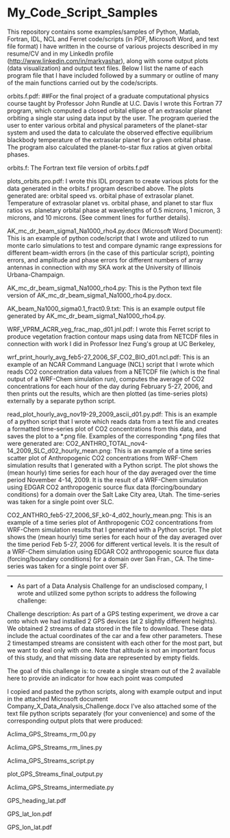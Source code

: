# My_Code_Script_Samples
This repository contains some examples/samples of Python, Matlab, Fortran, IDL, NCL and Ferret code/scripts (in PDF, 
Microsoft Word, and text file format) I have written in the course of various projects described in my 
resume/CV and in my LinkedIn profile (http://www.linkedin.com/in/markyashar), along with some output plots (data 
visualization) and output text files. Below I list the name of each program file that I have included followed by a summary 
or outline of many of the main functions carried out by the code/scripts. 


orbits.f.pdf:  ##For the final project of a graduate computational physics course
taught by Professor John Rundle at U.C. Davis I wrote this Fortran 77
program, which computed a closed orbital ellipse of an extrasolar planet
orbiting a single star using data input by the user. The program
queried the user to enter various orbital and physical parameters of
the planet-star system and used the data to calculate the observed
effective equilibrium blackbody temperature of the extrasolar planet
for a given orbital phase. The program also calculated the
planet-to-star flux ratios at given orbital phases.

orbits.f: The Fortran text file version of orbits.f.pdf

plots_orbits.pro.pdf: I wrote this IDL program to create various plots for the
data generated in the orbits.f program described above. The plots generated are:
orbital speed vs. orbital phase of extrasolar planet. Temperature of extrasolar planet vs. orbital phase, and planet to star flux ratios vs. planetary orbital phase at wavelengths of 0.5 microns, 1 micron, 3 microns, and 10 microns. (See comment lines for further details).


AK_mc_dr_beam_sigma1_Na1000_rho4.py.docx (Microsoft Word Document): This is an example of python code/script that I wrote and utilized to run monte carlo simulations to test and compare dynamic range expressions for different beam-width errors (in the case of this particular script), pointing errors, and amplitude and phase errors for different numbers of array antennas in connection with my SKA work at the University of Illinois Urbana-Champaign.

AK_mc_dr_beam_sigma1_Na1000_rho4.py: This is the Python text file version of AK_mc_dr_beam_sigma1_Na1000_rho4.py.docx.

AK_beam_Na1000_sigma0.1_fract0.9.txt: This is an example output file generated by AK_mc_dr_beam_sigma1_Na1000_rho4.py.

WRF_VPRM_ACRR_veg_frac_map_d01.jnl.pdf: I wrote this Ferret script to produce vegetation fraction contour maps using data from NETCDF files in connection with work I did in Professor Inez Fung's group at UC Berkeley,

wrf_print_hourly_avg_feb5-27_2006_SF_CO2_BIO_d01.ncl.pdf:  This is an example of an NCAR Command Language (NCL) script that I wrote which reads CO2 concentration data values from a NETCDF file (which is the final output of a WRF-Chem simulation run), computes the average of CO2 concentrations for each hour of the day during February 5-27, 2006, and then prints out the results, which are then plotted (as time-series plots) externally by a separate python script.

read_plot_hourly_avg_nov19-29_2009_ascii_d01.py.pdf:  This is an example of a python script that I wrote which reads data from a text file and creates a formatted time-series plot of CO2 concentrations from this data, and saves the plot to a *.png file. Examples of the corresponding *.png files that were generated
are:
CO2_ANTHRO_TOTAL_nov4-14_2009_SLC_d02_hourly_mean.png:  This is an example of a time series scatter plot of Anthropogenic CO2 concentrations from WRF-Chem simulation results that I generated with a Python script. The plot shows the (mean hourly) time series for each hour of the day averaged over the time period November 4-14, 2009. It is the result of a WRF-Chem simulation using EDGAR CO2 anthropogenic source flux data (forcing/boundary conditions) for a domain over the Salt Lake City area, Utah. The time-series was taken for a single point over SLC.

CO2_ANTHRO_feb5-27_2006_SF_k0-4_d02_hourly_mean.png:  This is an example of a time series plot of Anthropogenic CO2 concentrations from WRF-Chem simulation results that I generated with a Python script. The plot shows the (mean hourly) time series for each hour of the day averaged over the time period Feb 5-27, 2006 for different vertical levels. It is the result of a WRF-Chem simulation using EDGAR CO2 anthropogenic source flux data (forcing/boundary conditions) for a domain over San Fran., CA. The time-series was taken for a single point over SF.


------------------------


* As part of a Data Analysis Challenge for an undisclosed company, I wrote and utilized some python scripts to address the following challenge:

Challenge description:
As part of a GPS testing experiment, we drove a car onto which we had installed 2 GPS devices (at 2 slightly different heights). We obtained 2 streams of data stored in the file to download. These data include the actual coordinates of the car and a few other parameters. These 2 timestamped streams are consistent with each other for the most part, but we want to deal only with one. Note that altitude is not an important focus of this study, and that missing data are represented by empty fields.
 
The goal of this challenge is:
       to create a single stream out of the 2 available here
       to provide an indicator for how each point was computed

I copied and pasted the python scripts, along with example output and input in the attached Microsoft document Company_X_Data_Analysis_Challenge.docx
I've also attached some of the text file python scripts separately (for your convenience) and some of the corresponding 
output plots that were produced:

Aclima_GPS_Streams_rm_00.py

Aclima_GPS_Streams_rm_lines.py

Aclima_GPS_Streams_script.py

plot_GPS_Streams_final_output.py

Aclima_GPS_Streams_intermediate.py

GPS_heading_lat.pdf

GPS_lat_lon.pdf

GPS_lon_lat.pdf
